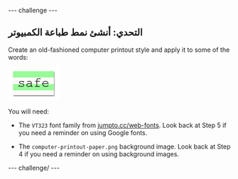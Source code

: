\--- challenge \---

## التحدي: أنشئ نمط طباعة الكمبيوتر

Create an old-fashioned computer printout style and apply it to some of the words:

![لقطة شاشة](images/letter-fonts-printout.png)

You will need:

+ The `VT323` font family from <a href="http://jumpto.cc/web-fonts" target="_blank">jumpto.cc/web-fonts</a>. Look back at Step 5 if you need a reminder on using Google fonts.

+ The `computer-printout-paper.png` background image. Look back at Step 4 if you need a reminder on using background images.

\--- challenge/ \---